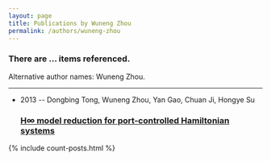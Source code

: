 ```yaml
---
layout: page
title: Publications by Wuneng Zhou
permalink: /authors/wuneng-zhou
---
```


<h3 id="number-posts">There are ... items referenced.</h3>
<p id='info-authors'>Alternative author names: Wuneng Zhou.</p>
<hr />
<ul class="post-list">
<li><span class='post-meta'>2013 -- Dongbing Tong, Wuneng Zhou, Yan Gao, Chuan Ji, Hongye Su</span><h3><a class='post-link' href="{{ site.baseurl }}/h-model-reduction-for-port-controlled-hamiltonian-systems">H∞ model reduction for port-controlled Hamiltonian systems</a></h3></li>

</ul>
{% include count-posts.html %}
